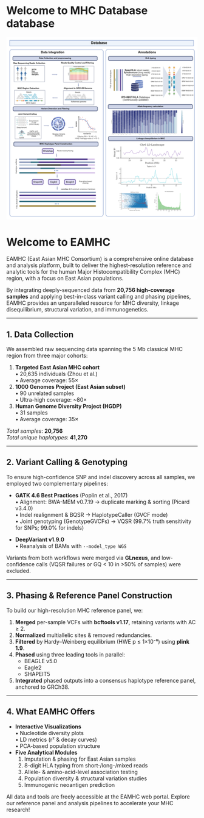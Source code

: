 # Welcome to MHC Database database

![image](figs/overview.png)

# Welcome to EAMHC

EAMHC (East Asian MHC Consortium) is a comprehensive online database and analysis platform, built to deliver the highest-resolution reference and analytic tools for the human Major Histocompatibility Complex (MHC) region, with a focus on East Asian populations.  

By integrating deeply-sequenced data from **20,756 high-coverage samples** and applying best-in-class variant calling and phasing pipelines, EAMHC provides an unparalleled resource for MHC diversity, linkage disequilibrium, structural variation, and immunogenetics.

---

## 1. Data Collection

We assembled raw sequencing data spanning the 5 Mb classical MHC region from three major cohorts:

1. **Targeted East Asian MHC cohort**  
   • 20,635 individuals (Zhou et al.)  
   • Average coverage: 55×  
2. **1000 Genomes Project (East Asian subset)**  
   • 90 unrelated samples  
   • Ultra-high coverage: ~80×  
3. **Human Genome Diversity Project (HGDP)**  
   • 31 samples  
   • Average coverage: 35×  

_Total samples_: **20,756**  
_Total unique haplotypes_: **41,270**  

---

## 2. Variant Calling & Genotyping

To ensure high-confidence SNP and indel discovery across all samples, we employed two complementary pipelines:

- **GATK 4.6 Best Practices** (Poplin et al., 2017)  
  • Alignment: BWA-MEM v0.7.19 → duplicate marking & sorting (Picard v3.4.0)  
  • Indel realignment & BQSR → HaplotypeCaller (GVCF mode)  
  • Joint genotyping (GenotypeGVCFs) → VQSR (99.7% truth sensitivity for SNPs; 99.0% for indels)

- **DeepVariant v1.9.0**  
  • Reanalysis of BAMs with `--model_type WGS`

Variants from both workflows were merged via **GLnexus**, and low-confidence calls (VQSR failures or GQ < 10 in >50% of samples) were excluded.

---

## 3. Phasing & Reference Panel Construction

To build our high-resolution MHC reference panel, we:

1. **Merged** per-sample VCFs with **bcftools v1.17**, retaining variants with AC ≥ 2.  
2. **Normalized** multiallelic sites & removed redundancies.  
3. **Filtered** by Hardy–Weinberg equilibrium (HWE p ≤ 1×10⁻⁶) using **plink 1.9**.  
4. **Phased** using three leading tools in parallel:  
   - BEAGLE v5.0  
   - Eagle2  
   - SHAPEIT5  
5. **Integrated** phased outputs into a consensus haplotype reference panel, anchored to GRCh38.

---

## 4. What EAMHC Offers

- **Interactive Visualizations**  
  • Nucleotide diversity plots  
  • LD metrics (r² & decay curves)  
  • PCA‐based population structure  
- **Five Analytical Modules**  
  1. Imputation & phasing for East Asian samples  
  2. 8-digit HLA typing from short‐/long-/mixed reads  
  3. Allele- & amino-acid-level association testing  
  4. Population diversity & structural variation studies  
  5. Immunogenic neoantigen prediction  

All data and tools are freely accessible at the EAMHC web portal. Explore our reference panel and analysis pipelines to accelerate your MHC research!